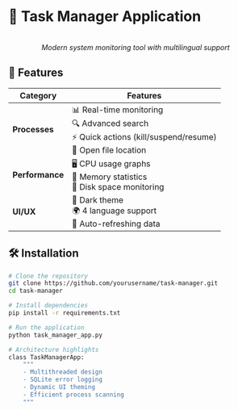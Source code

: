 # 🚀 Task Manager Application

<div align="center">
  <br/>
  <em>Modern system monitoring tool with multilingual support</em>
</div>

## 🌟 Features

| Category        | Features                                                                 |
|-----------------|--------------------------------------------------------------------------|
| **Processes**   | 📊 Real-time monitoring<br>🔍 Advanced search<br>⚡ Quick actions (kill/suspend/resume)<br>📂 Open file location |
| **Performance** | 🖥️ CPU usage graphs<br>💾 Memory statistics<br>💽 Disk space monitoring               |
| **UI/UX**       | 🌙 Dark theme<br>🌍 4 language support<br>🔄 Auto-refreshing data                  |

## 🛠️ Installation

```bash
# Clone the repository
git clone https://github.com/yourusername/task-manager.git
cd task-manager

# Install dependencies
pip install -r requirements.txt

# Run the application
python task_manager_app.py

# Architecture highlights
class TaskManagerApp:
    """
    - Multithreaded design
    - SQLite error logging
    - Dynamic UI theming
    - Efficient process scanning
    """
